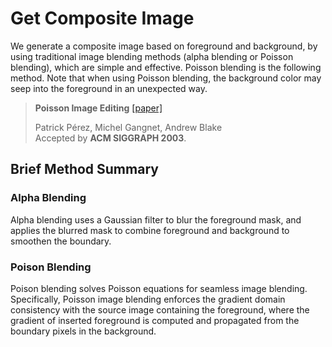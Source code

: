 # Get Composite Image

We generate a composite image based on foreground and background, by using traditional image blending methods (alpha blending or Poisson blending), which are simple and effective. Poisson blending is the following method. Note that when using Poisson blending, the background color may seep into the foreground in an unexpected way. 

> **Poisson Image Editing**  [[paper]](https://dl.acm.org/doi/abs/10.1145/3596711.3596772)<br>
>
> Patrick Pérez, Michel Gangnet, Andrew Blake <br>
> Accepted by **ACM SIGGRAPH 2003**.

## Brief Method Summary

### Alpha Blending

Alpha blending uses a Gaussian filter to blur the foreground mask, and applies the blurred mask to combine foreground and background to smoothen the boundary.

### Poison Blending

Poison blending solves Poisson equations for seamless image blending. Specifically, Poisson image blending enforces the gradient domain consistency with the source image containing the foreground, where the gradient of inserted foreground is computed and propagated from the boundary pixels in the background. 
